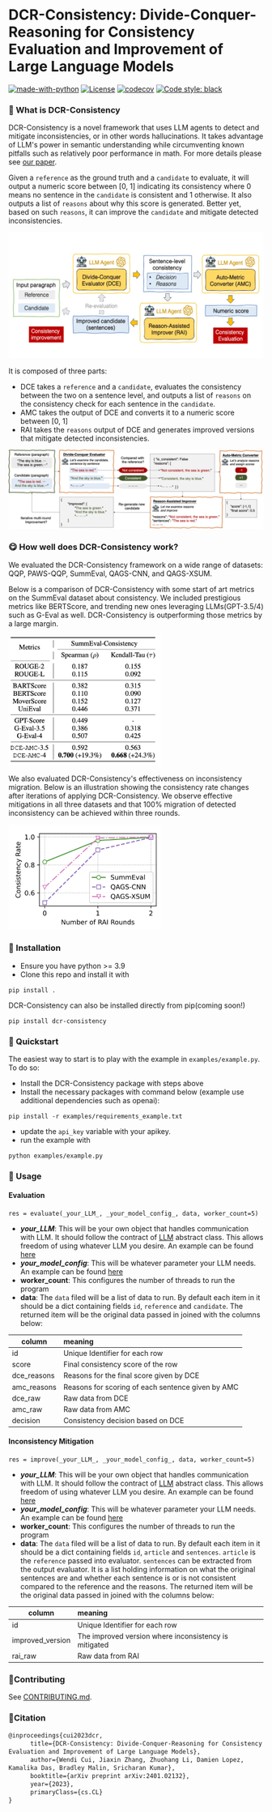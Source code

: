 # DCR-Consistency: Divide-Conquer-Reasoning for Consistency Evaluation and Improvement of Large Language Models
[![made-with-python](https://img.shields.io/badge/Made%20with-Python-red.svg)](#python)
[![License](https://img.shields.io/github/license/intuit/email-decomposer)](https://raw.githubusercontent.com/intuit/email-decomposer/master/LICENSE)
[![codecov](https://codecov.io/gh/intuit-ai-research/DCR-consistency/graph/badge.svg?token=IHBA2755W3)](https://codecov.io/gh/intuit-ai-research/DCR-consistency)
[![Code style: black](https://img.shields.io/badge/code%20style-black-000000.svg)](https://github.com/psf/black)

### 🤔 What is DCR-Consistency
DCR-Consistency is a novel framework that uses LLM agents to detect and mitigate inconsistencies, or in other words hallucinations. It takes advantage of LLM's power in semantic understanding while circumventing known pitfalls such as relatively poor performance in math. For more details please see [our paper](https://arxiv.org/pdf/2401.02132.pdf).

Given a `reference` as the ground truth and a `candidate` to evaluate, it will output a numeric score between [0, 1] indicating its consistency where 0 means no sentence in the `candidate` is consistent and 1 otherwise. It also outputs a list of `reasons` about why this score is generated. Better yet, based on such `reasons`, it can improve the `candidate` and mitigate detected inconsistencies. 

![](assets/DCR.png)

It is composed of three parts:

* DCE takes a `reference` and a `candidate`, evaluates the consistency between the two on a sentence level, and outputs a list of `reasons` on the consistency check for each sentence in the `candidate`.
* AMC takes the output of DCE and converts it to a numeric score between [0, 1]
* RAI takes the `reasons` output of DCE and generates improved versions that mitigate detected inconsistencies.

![](assets/example.png)

### 😋 How well does DCR-Consistency work?
We evaluated the DCR-Consistency framework on a wide range of datasets: QQP, PAWS-QQP, SummEval, QAGS-CNN, and QAGS-XSUM.

Below is a comparison of DCR-Consistency with some start of art metrics on the SummEval dataset about consistency. We included prestigious metrics like BERTScore, and trending new ones leveraging LLMs(GPT-3.5/4) such as G-Eval as well. DCR-Consistency is outperforming those metrics by a large margin.

<img src="assets/performance.png"  width="300"/>

We also evaluated DCR-Consistency's effectiveness on inconsistency migration. Below is an illustration showing the consistency rate changes after iterations of applying DCR-Consistency. We observe effective mitigations in all three datasets and that 100% migration of detected inconsistency can be achieved within three rounds.

<img src="assets/rai.png"  width="300"/>

### 🤖 Installation

* Ensure you have python >= 3.9
* Clone this repo and install it with

```
pip install . 
```

DCR-Consistency can also be installed directly from pip(coming soon!)
```
pip install dcr-consistency
```

### 🚀 Quickstart
The easiest way to start is to play with the example in `examples/example.py`. To do so:

* Install the DCR-Consistency package with steps above
* Install the necessary packages with command below (example use additional dependencies such as openai):
```
pip install -r examples/requirements_example.txt
```
* update the `api_key` variable with your apikey.
* run the example with
```
python examples/example.py
```


### 📃 Usage
#### Evaluation
```
res = evaluate(_your_LLM_, _your_model_config_, data, worker_count=5)
```

* **_your_LLM_**: This will be your own object that handles communication with LLM. It should follow the contract of [LLM](https://github.com/intuit-ai-research/DCR-consistency/blob/main/dcr/components/llm.py) abstract class. This allows freedom of using whatever LLM you desire. An example can be found [here](https://github.com/intuit-ai-research/DCR-consistency/blob/716a802d58e92b4f0ce5f9e5303bb713737d3676/examples/example.py#L11)
* **_your_model_config_**: This will be whatever parameter your LLM needs. An example can be found [here](https://github.com/intuit-ai-research/DCR-consistency/blob/716a802d58e92b4f0ce5f9e5303bb713737d3676/examples/example.py#L32)
* **worker_count**: This configures the number of threads to run the program
* **data**: The `data` filed will be a list of data to run. By default each item in it should be a dict containing fields `id`, `reference` and `candidate`. The returned item will be the original data passed in joined with the columns below:

| column  | meaning   |
|-------------|:------------|
|  id | Unique Identifier for each row | 
|  score | Final consistency score of the row | 
| dce_reasons | Reasons for the final score given by DCE| 
| amc_reasons | Reasons for scoring of each sentence given by AMC | 
|  dce_raw | Raw data from DCE | 
| amc_raw | Raw data from AMC | 
|  decision | Consistency decision based on DCE | 

#### Inconsistency Mitigation
```
res = improve(_your_LLM_, _your_model_config_, data, worker_count=5)
```

* **_your_LLM_**: This will be your own object that handles communication with LLM. It should follow the contract of [LLM](https://github.com/intuit-ai-research/DCR-consistency/blob/main/dcr/components/llm.py) abstract class. This allows freedom of using whatever LLM you desire. An example can be found [here](https://github.com/intuit-ai-research/DCR-consistency/blob/716a802d58e92b4f0ce5f9e5303bb713737d3676/examples/example.py#L11)
* **_your_model_config_**: This will be whatever parameter your LLM needs. An example can be found [here](https://github.com/intuit-ai-research/DCR-consistency/blob/716a802d58e92b4f0ce5f9e5303bb713737d3676/examples/example.py#L32)
* **worker_count**: This configures the number of threads to run the program
* **data**: The `data` filed will be a list of data to run. By default each item in it should be a dict containing fields `id`, `article` and `sentences`. `article` is the `reference` passed into evaluator. `sentences` can be extracted from the output evaluator. It is a list holding information on what the original sentences are and whether each sentence is or is not consistent compared to the reference and the reasons. The returned item will be the original data passed in joined with the columns below:

| column  | meaning   |
|-------------|:------------|
|  id | Unique Identifier for each row | 
|  improved_version | The improved version where inconsistency is mitigated | 
| rai_raw | Raw data from RAI| 

### 👏Contributing

See [CONTRIBUTING.md](https://github.com/intuit-ai-research/DCR-consistency/blob/main/CONTRIBUTING.md).



### 💁Citation 

```
@inproceedings{cui2023dcr,
      title={DCR-Consistency: Divide-Conquer-Reasoning for Consistency Evaluation and Improvement of Large Language Models},
      author={Wendi Cui, Jiaxin Zhang, Zhuohang Li, Damien Lopez, Kamalika Das, Bradley Malin, Sricharan Kumar},
      booktitle={arXiv preprint arXiv:2401.02132},
      year={2023},
      primaryClass={cs.CL}
}
```
